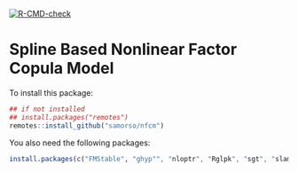 [![R-CMD-check](https://github.com/samorso/nfcm/workflows/R-CMD-check/badge.svg)](https://github.com/samorso/nfcm/actions)

# Spline Based Nonlinear Factor Copula Model

To install this package:

``` r
## if not installed
## install.packages("remotes")
remotes::install_github("samorso/nfcm")
```

You also need the following packages:

``` r
install.packages(c("FMStable", "ghyp"", "nloptr", "Rglpk", "sgt", "slam", "splines2"))
```